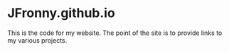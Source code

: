 # JFronny.github.io
This is the code for my website. The point of the site is to provide links to my various projects.
